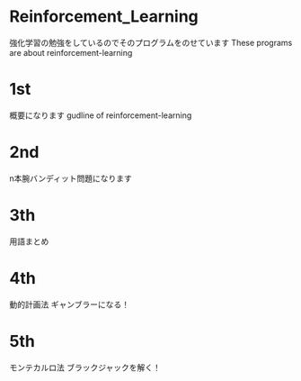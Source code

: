 # Reinforcement_Learning
強化学習の勉強をしているのでそのプログラムをのせています
These programs are about reinforcement-learning

# 1st
概要になります
gudline of reinforcement-learning

# 2nd
n本腕バンディット問題になります

# 3th
用語まとめ

# 4th
動的計画法
ギャンブラーになる！

# 5th
モンテカルロ法
ブラックジャックを解く！

